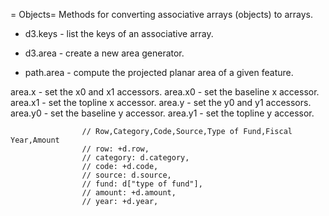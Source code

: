 
= Objects= 
Methods for converting associative arrays (objects) to arrays.
* d3.keys - list the keys of an associative array.


* d3.area - create a new area generator.
* path.area - compute the projected planar area of a given feature.

area.x - set the x0 and x1 accessors.
area.x0 - set the baseline x accessor.
area.x1 - set the topline x accessor.
area.y - set the y0 and y1 accessors.
area.y0 - set the baseline y accessor.
area.y1 - set the topline y accessor.


                    // Row,Category,Code,Source,Type of Fund,Fiscal Year,Amount
                    // row: +d.row,
                    // category: d.category,
                    // code: +d.code,
                    // source: d.source,
                    // fund: d["type of fund"],
                    // amount: +d.amount,
                    // year: +d.year,

